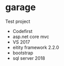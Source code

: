# garage
Test project
- Codefirst
- asp.net core mvc
- VS 2017
- eitity framework 2.2.0
- bootstrap
- sql server 2018
